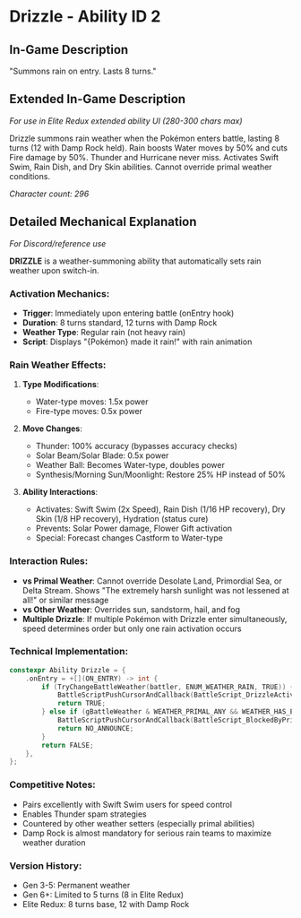 # Drizzle - Ability ID 2

## In-Game Description
"Summons rain on entry. Lasts 8 turns."

## Extended In-Game Description
*For use in Elite Redux extended ability UI (280-300 chars max)*

Drizzle summons rain weather when the Pokémon enters battle, lasting 8 turns (12 with Damp Rock held). Rain boosts Water moves by 50% and cuts Fire damage by 50%. Thunder and Hurricane never miss. Activates Swift Swim, Rain Dish, and Dry Skin abilities. Cannot override primal weather conditions.

*Character count: 296*

## Detailed Mechanical Explanation
*For Discord/reference use*

**DRIZZLE** is a weather-summoning ability that automatically sets rain weather upon switch-in.

### Activation Mechanics:
- **Trigger**: Immediately upon entering battle (onEntry hook)
- **Duration**: 8 turns standard, 12 turns with Damp Rock
- **Weather Type**: Regular rain (not heavy rain)
- **Script**: Displays "{Pokémon} made it rain!" with rain animation

### Rain Weather Effects:
1. **Type Modifications**:
   - Water-type moves: 1.5x power
   - Fire-type moves: 0.5x power
   
2. **Move Changes**:
   - Thunder: 100% accuracy (bypasses accuracy checks)
   - Solar Beam/Solar Blade: 0.5x power
   - Weather Ball: Becomes Water-type, doubles power
   - Synthesis/Morning Sun/Moonlight: Restore 25% HP instead of 50%
   
3. **Ability Interactions**:
   - Activates: Swift Swim (2x Speed), Rain Dish (1/16 HP recovery), Dry Skin (1/8 HP recovery), Hydration (status cure)
   - Prevents: Solar Power damage, Flower Gift activation
   - Special: Forecast changes Castform to Water-type

### Interaction Rules:
- **vs Primal Weather**: Cannot override Desolate Land, Primordial Sea, or Delta Stream. Shows "The extremely harsh sunlight was not lessened at all!" or similar message
- **vs Other Weather**: Overrides sun, sandstorm, hail, and fog
- **Multiple Drizzle**: If multiple Pokémon with Drizzle enter simultaneously, speed determines order but only one rain activation occurs

### Technical Implementation:
```c
constexpr Ability Drizzle = {
    .onEntry = +[](ON_ENTRY) -> int {
        if (TryChangeBattleWeather(battler, ENUM_WEATHER_RAIN, TRUE)) {
            BattleScriptPushCursorAndCallback(BattleScript_DrizzleActivates);
            return TRUE;
        } else if (gBattleWeather & WEATHER_PRIMAL_ANY && WEATHER_HAS_EFFECT) {
            BattleScriptPushCursorAndCallback(BattleScript_BlockedByPrimalWeatherEnd3);
            return NO_ANNOUNCE;
        }
        return FALSE;
    },
};
```

### Competitive Notes:
- Pairs excellently with Swift Swim users for speed control
- Enables Thunder spam strategies
- Countered by other weather setters (especially primal abilities)
- Damp Rock is almost mandatory for serious rain teams to maximize weather duration

### Version History:
- Gen 3-5: Permanent weather
- Gen 6+: Limited to 5 turns (8 in Elite Redux)
- Elite Redux: 8 turns base, 12 with Damp Rock